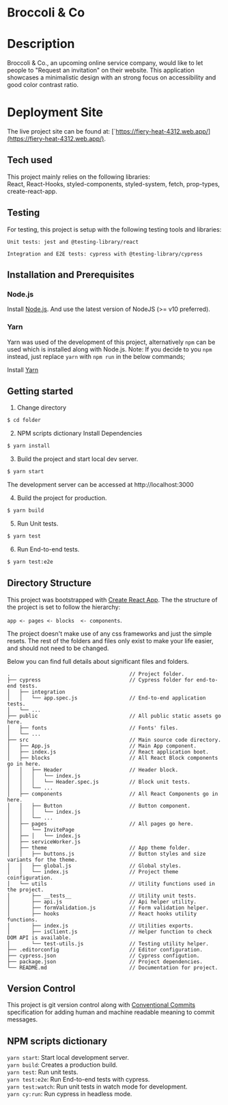 # Broccoli & Co

# Description
Broccoli & Co., an upcoming online service company, would like to let people to "Request an invitation" on their website.
This application showcases a minimalistic design with an strong focus on accessibility and good color contrast ratio.  

# Deployment Site
The live project site can be found at: [`https://fiery-heat-4312.web.app/](https://fiery-heat-4312.web.app/).  

## Tech used
This project mainly relies on the following libraries:  
React, React-Hooks, styled-components, styled-system, fetch, prop-types, create-react-app.


## Testing
For testing, this project is setup with the following testing tools and libraries:

`Unit tests: jest and @testing-library/react`

`Integration and E2E tests: cypress with @testing-library/cypress`

## Installation and Prerequisites

### Node.js

Install [Node.js](https://nodejs.org/en/download/). And use the latest version of NodeJS (>= v10 preferred).

### Yarn
Yarn was used of the development of this project, alternatively `npm` can be used which is installed along with Node.js.
Note: If you decide to you `npm` instead, just replace `yarn` with `npm run` in the below commands;


Install [Yarn](https://yarnpkg.com/lang/en/docs/install/)

## Getting started

1. Change directory
```bash
$ cd folder
```

2. NPM scripts dictionary Install Dependencies
```bash
$ yarn install
```

3. Build the project and start local dev server.
```bash
$ yarn start
```
The development server can be accessed at http://localhost:3000

4. Build the project for production.
```bash
$ yarn build
```

5. Run Unit tests.
```bash
$ yarn test
```

6. Run End-to-end tests.
```bash
$ yarn test:e2e
```


## Directory Structure

This project was bootstrapped with [Create React App](https://github.com/facebook/create-react-app).
The the structure of the project is set to follow the hierarchy:

`app <- pages <- blocks  <- components`.

The project doesn't make use of any css frameworks and just the simple resets.
The rest of the folders and files only exist to make your life easier, and should not need to be changed.

Below you can find full details about significant files and folders.

```bass
.                                       // Project folder.
├── cypress                             // Cypress folder for end-to-end tests.
│   ├── integration
│   │   └── app.spec.js                 // End-to-end application tests.
│   └── ...
├── public                              // All public static assets go here.
│   ├── fonts                           // Fonts' files.
│   └── ...
├── src                                 // Main source code directory.
│   ├── App.js                          // Main App component.
│   ├── index.js                        // React application boot.
│   ├── blocks                          // All React Block components go in here.
│   │   ├── Header                      // Header block.
│   │   │   └── index.js
│   │   │   └── Header.spec.js          // Block unit tests.
│   │   └── ...
│   ├── components                      // All React Components go in here.
│   │   ├── Button                      // Button component.
│   │   │   └── index.js
│   │   └── ...
│   ├── pages                           // All pages go here.
│   │   └── InvitePage
│   ├── │   └── index.js
│   ├── serviceWorker.js
│   ├── theme                           // App theme folder.
│   │   ├── buttons.js                  // Button styles and size variants for the theme.
│   │   ├── global.js                   // Global styles.
│   │   └── index.js                    // Project theme coinfiguration.
│   └── utils                           // Utility functions used in the project.
│       ├── __tests__                   // Utility unit tests.
│       ├── api.js                      // Api helper utility.
│       ├── formValidation.js           // Form validation helper.
│       ├── hooks                       // React hooks utility functions.
│       ├── index.js                    // Utilities exports.
│       ├── isClient.js                 // Helper function to check DOM API is available.
│       └── test-utils.js               // Testing utility helper.
├── .editorconfig                       // Editor configuration.
├── cypress.json                        // Cypress configution.
├── package.json                        // Project dependencies.
└── README.md                           // Documentation for project.
```

## Version Control
This project is git version control along with [Conventional Commits](https://www.conventionalcommits.org/)
specification for adding human and machine readable meaning to commit messages.


## NPM scripts dictionary

`yarn start`:			Start local development server.  
`yarn build`:			Creates a production build.   
`yarn test`:			Run unit tests.  
`yarn test:e2e`:		Run End-to-end tests with cypress.  
`yarn test:watch`:		Run unit tests in watch mode for development.   
`yarn cy:run`:		    Run cypress in headless mode.  

